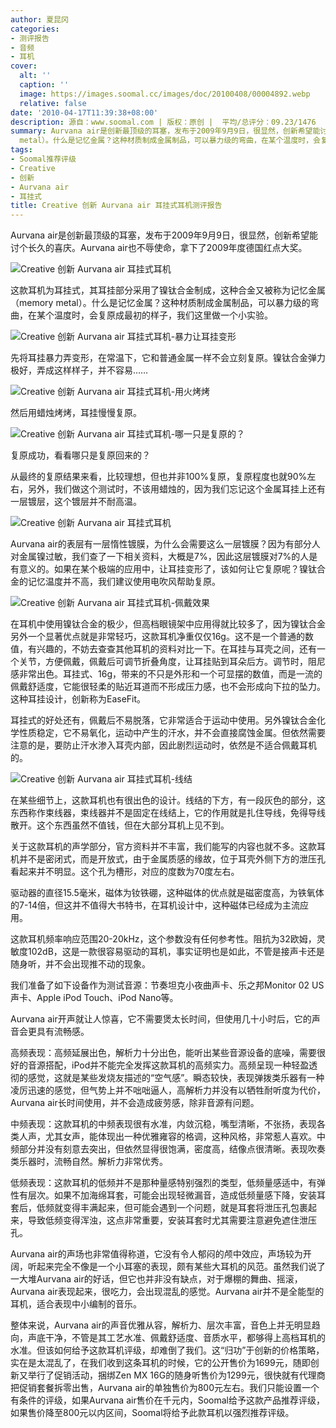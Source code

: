 ```yaml
---
author: 夏昆冈
categories:
- 测评报告
- 音频
- 耳机
cover:
  alt: ''
  caption: ''
  image: https://images.soomal.cc/images/doc/20100408/00004892.webp
  relative: false
date: '2010-04-17T11:39:38+08:00'
description: 源自：www.soomal.com | 版权：原创 |  平均/总评分：09.23/1476
summary: Aurvana air是创新最顶级的耳塞，发布于2009年9月9日，很显然，创新希望能讨个长久的喜庆。Aurvana air也不辱使命，拿下了2009年度德国红点大奖。这款耳机为耳挂式，其耳挂部分采用了镍钛合金制成，这种合金又被称为记忆金属（memory
  metal）。什么是记忆金属？这种材质制成金属制品，可以暴力级的弯曲，在某个温度时，会复原成最初的样子……
tags:
- Soomal推荐评级
- Creative
- 创新
- Aurvana air
- 耳挂式
title: Creative 创新 Aurvana air 耳挂式耳机测评报告
---
```


Aurvana air是创新最顶级的耳塞，发布于2009年9月9日，很显然，创新希望能讨个长久的喜庆。Aurvana air也不辱使命，拿下了2009年度德国红点大奖。



![Creative 创新 Aurvana air 耳挂式耳机](https://images.soomal.cc/images/doc/20100408/00004892.webp)



这款耳机为耳挂式，其耳挂部分采用了镍钛合金制成，这种合金又被称为记忆金属（memory 
metal）。什么是记忆金属？这种材质制成金属制品，可以暴力级的弯曲，在某个温度时，会复原成最初的样子，我们这里做一个小实验。



![Creative 创新 Aurvana air 耳挂式耳机-暴力让耳挂变形](https://images.soomal.cc/images/doc/20100415/00005022.webp)



先将耳挂暴力弄变形，在常温下，它和普通金属一样不会立刻复原。镍钛合金弹力极好，弄成这样样子，并不容易……



![Creative 创新 Aurvana air 耳挂式耳机-用火烤烤](https://images.soomal.cc/images/doc/20100415/00005023.webp)



然后用蜡烛烤烤，耳挂慢慢复原。



![Creative 创新 Aurvana air 耳挂式耳机-哪一只是复原的？](https://images.soomal.cc/images/doc/20100415/00005024.webp)



复原成功，看看哪只是复原回来的？



从最终的复原结果来看，比较理想，但也并非100%复原，复原程度也就90%左右，另外，我们做这个测试时，不该用蜡烛的，因为我们忘记这个金属耳挂上还有一层镀层，这个镀层并不耐高温。



![Creative 创新 Aurvana air 耳挂式耳机](https://images.soomal.cc/images/doc/20100408/00004893.webp)



Aurvana air的表层有一层惰性镀膜，为什么会需要这么一层镀膜？因为有部分人对金属镍过敏，我们查了一下相关资料，大概是7%，因此这层镀膜对7%的人是有意义的。如果在某个极端的应用中，让耳挂变形了，该如何让它复原呢？镍钛合金的记忆温度并不高，我们建议使用电吹风帮助复原。



![Creative 创新 Aurvana air 耳挂式耳机-佩戴效果](https://images.soomal.cc/images/doc/20100408/00004896.webp)



在耳机中使用镍钛合金的极少，但高档眼镜架中应用得就比较多了，因为镍钛合金另外一个显著优点就是非常轻巧，这款耳机净重仅仅16g。这不是一个普通的数值，有兴趣的，不妨去查查其他耳机的资料对比一下。在耳挂与耳壳之间，还有一个关节，方便佩戴，佩戴后可调节折叠角度，让耳挂贴到耳朵后方。调节时，阻尼感非常出色。耳挂式、16g，带来的不只是外形和一个可显摆的数值，而是一流的佩戴舒适度，它能很轻柔的贴近耳道而不形成压力感，也不会形成向下拉的坠力。这种耳挂设计，创新称为EaseFit。



耳挂式的好处还有，佩戴后不易脱落，它非常适合于运动中使用。另外镍钛合金化学性质稳定，它不易氧化，运动中产生的汗水，并不会直接腐蚀金属。但依然需要注意的是，要防止汗水渗入耳壳内部，因此剧烈运动时，依然是不适合佩戴耳机的。



![Creative 创新 Aurvana air 耳挂式耳机-线结](https://images.soomal.cc/images/doc/20100408/00004894.webp)



在某些细节上，这款耳机也有很出色的设计。线结的下方，有一段灰色的部分，这东西称作束线器，束线器并不是固定在线结上，它的作用就是扎住导线，免得导线散开。这个东西虽然不值钱，但在大部分耳机上见不到。



关于这款耳机的声学部分，官方资料并不丰富，我们能写的内容也就不多。这款耳机并不是密闭式，而是开放式，由于金属质感的缘故，位于耳壳外侧下方的泄压孔看起来并不明显。这个孔为槽形，对应的度数为70度左右。



驱动器的直径15.5毫米，磁体为钕铁硼，这种磁体的优点就是磁密度高，为铁氧体的7-14倍，但这并不值得大书特书，在耳机设计中，这种磁体已经成为主流应用。



这款耳机频率响应范围20-20kHz，这个参数没有任何参考性。阻抗为32欧姆，灵敏度102dB，这是一款很容易驱动的耳机，事实证明也是如此，不管是接声卡还是随身听，并不会出现推不动的现象。



我们准备了如下设备作为测试音源：节奏坦克小夜曲声卡、乐之邦Monitor 02 US声卡、Apple iPod Touch、iPod Nano等。



Aurvana air开声就让人惊喜，它不需要煲太长时间，但使用几十小时后，它的声音会更具有流畅感。



高频表现：高频延展出色，解析力十分出色，能听出某些音源设备的底噪，需要很好的音源搭配，iPod并不能完全发挥这款耳机的高频实力。高频呈现一种轻盈透彻的感觉，这就是某些发烧友描述的“空气感”。瞬态较快，表现弹拨类乐器有一种凌厉迅速的感觉，但气势上并不咄咄逼人，高解析力并没有以牺牲耐听度为代价，Aurvana air长时间使用，并不会造成疲劳感，除非音源有问题。



中频表现：这款耳机的中频表现很有水准，内敛沉稳，嘴型清晰，不张扬，表现各类人声，尤其女声，能体现出一种优雅雍容的格调，这种风格，非常惹人喜欢。中频部分并没有刻意去突出，但依然显得很饱满，密度高，结像点很清晰。表现吹奏类乐器时，流畅自然。解析力非常优秀。



低频表现：这款耳机的低频并不是那种量感特别强烈的类型，低频量感适中，有弹性有层次。如果不加海绵耳套，可能会出现轻微漏音，造成低频量感下降，安装耳套后，低频就变得丰满起来，但可能会遇到一个问题，就是耳套将泄压孔包裹起来，导致低频变得浑浊，这点非常重要，安装耳套时尤其需要注意避免遮住泄压孔。



Aurvana air的声场也非常值得称道，它没有令人郁闷的颅中效应，声场较为开阔，听起来完全不像是一个小耳塞的表现，颇有某些大耳机的风范。虽然我们说了一大堆Aurvana air的好话，但它也并非没有缺点，对于爆棚的舞曲、摇滚，Aurvana air表现起来，很吃力，会出现混乱的感觉。Aurvana air并不是全能型的耳机，适合表现中小编制的音乐。



整体来说，Aurvana air的声音优雅从容，解析力、层次丰富，音色上并无明显趋向，声底干净，不管是其工艺水准、佩戴舒适度、音质水平，都够得上高档耳机的水准。但该如何给予这款耳机评级，却难倒了我们。这“归功”于创新的价格策略，实在是太混乱了，在我们收到这条耳机的时候，它的公开售价为1699元，随即创新又举行了促销活动，捆绑Zen MX 16G的随身听售价为1299元，很快就有代理商把促销套餐拆零出售，Aurvana air的单独售价为800元左右。我们只能设置一个有条件的评级，如果Aurvana air售价在千元内，Soomal给予这款产品推荐评级，如果售价降至800元以内区间，Soomal将给予此款耳机以强烈推荐评级。